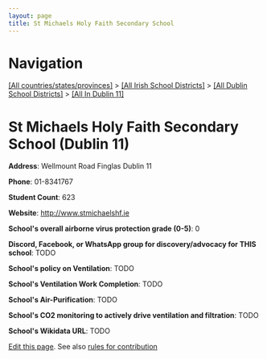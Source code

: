 ```yaml
---
layout: page
title: St Michaels Holy Faith Secondary School
---
```

# Navigation

[[All countries/states/provinces]](../../../..) > [[All Irish School Districts]](../../..) > [[All Dublin School Districts]](../..) > [[All In Dublin 11]](..)

# St Michaels Holy Faith Secondary School (Dublin 11)

**Address**: Wellmount Road Finglas Dublin 11

**Phone**: 01-8341767

**Student Count**: 623

**Website**: <http://www.stmichaelshf.ie>

**School's overall airborne virus protection grade (0-5)**: 0

**Discord, Facebook, or WhatsApp group for discovery/advocacy for THIS school**: TODO

**School's policy on Ventilation**: TODO

**School's Ventilation Work Completion**: TODO

**School's Air-Purification**: TODO

**School's CO2 monitoring to actively drive ventilation and filtration**: TODO

**School's Wikidata URL**: TODO


[Edit this page](https://github.com/ventilate-schools/Ireland/edit/main/./Dublin_11/St_Michaels_Holy_Faith_Secondary_School.md). See also [rules for contribution](../../../contribution-rules/)